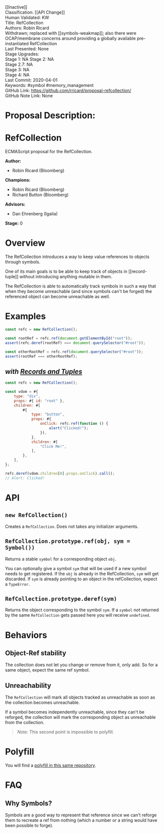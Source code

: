 [[Inactive]]<br>Classification: [[API Change]]<br>Human Validated: KW<br>Title: RefCollection<br>Authors: Robin Ricard<br>Withdrawn; replaced with [[symbols-weakmap]]; also there were OCAP/membrane concerns around providing a globally available pre-instantiated RefCollection<br>Last Presented: None<br>Stage Upgrades:<br>Stage 1: NA
Stage 2: NA  
Stage 2.7: NA  
Stage 3: NA  
Stage 4: NA<br>Last Commit: 2020-04-01<br>Keywords: #symbol #memory_management<br>GitHub Link: https://github.com/rricard/proposal-refcollection/ <br>GitHub Note Link: None
# Proposal Description:<br>
# RefCollection

ECMAScript proposal for the RefCollection.

**Author:**

- Robin Ricard (Bloomberg)

**Champions:**

- Robin Ricard (Bloomberg)
- Richard Button (Bloomberg)

**Advisors:**

- Dan Ehrenberg (Igalia)

**Stage:** 0

# Overview

The RefCollection introduces a way to keep value references to objects through symbols.

One of its main goals is to be able to keep track of objects in [[record-tuple]] without introducing anything mutable in them.

The RefCollection is able to automatically track symbols in such a way that when they become unreachable (and since symbols can't be forged) the referenced object can become unreachable as well.

# Examples

```js
const refc = new RefCollection();

const rootRef = refc.ref(document.getElementById("root"));
assert(refc.deref(rootRef) === document.querySelector("#root"));

const otherRootRef = refc.ref(document.querySelector("#root"));
assert(rootRef === otherRootRef);
```

## _with [Records and Tuples][rt]_

```js
const refc = new RefCollection();

const vdom = #{
    type: "div",
    props: #{ id: "root" },
    children: #[
        #{
            type: "button",
            props: #{
                onClick: refc.ref(function () {
                    alert("Clicked!");
                }),
            },
            children: #[
                "Click Me!",
            ],
        },
    ],
};

refc.deref(vdom.children[0].props.onClick).call();
// Alert: Clicked!
```

# API

## `new RefCollection()`

Creates a `RefCollection`. Does not takes any initializer arguments.

## `RefCollection.prototype.ref(obj, sym = Symbol())`

Returns a stable `symbol` for a corresponding object `obj`.

You can optionally give a symbol `sym` that will be used if a new symbol needs to get registered. If the `obj` is already in the RefCollection, `sym` will get discarded. If `sym` is already pointing to an object in the refCollection, expect a `TypeError`.

## `RefCollection.prototype.deref(sym)`

Returns the object corresponding to the symbol `sym`. If a `symbol` not returned by the same `RefCollection` gets passed here you will receive `undefined`.

# Behaviors

## Object-Ref stability

The collection does not let you change or remove from it, only add. So for a same object, expect the same ref symbol.

## Unreachability

The `RefCollection` will mark all objects tracked as unreachable as soon as the collection becomes unreachable.

If a symbol becomes independently unreachable, since they can't be reforged, the collection will mark the corresponding object as unreachable from the collection.

> _Note_: This second point is impossible to polyfill.

# Polyfill

You will find a [polyfill in this same repository][poly].

# FAQ

## Why Symbols?

Symbols are a good way to represent that reference since we can't reforge them to recreate a ref from nothing (which a number or a string would have been possible to forge). 

[rt]: https://github.com/tc39/proposal-record-tuple
[poly]: ./polyfill/refcoll.js